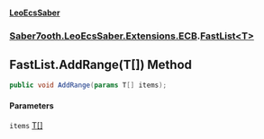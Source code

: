 #### [LeoEcsSaber](index.md 'index')
### [Saber7ooth.LeoEcsSaber.Extensions.ECB](Saber7ooth.LeoEcsSaber.Extensions.ECB.md 'Saber7ooth.LeoEcsSaber.Extensions.ECB').[FastList&lt;T&gt;](FastList_T_.md 'Saber7ooth.LeoEcsSaber.Extensions.ECB.FastList<T>')

## FastList<T>.AddRange(T[]) Method

```csharp
public void AddRange(params T[] items);
```
#### Parameters

<a name='Saber7ooth.LeoEcsSaber.Extensions.ECB.FastList_T_.AddRange(T[]).items'></a>

`items` [T](FastList_T_.md#Saber7ooth.LeoEcsSaber.Extensions.ECB.FastList_T_.T 'Saber7ooth.LeoEcsSaber.Extensions.ECB.FastList<T>.T')[[]](https://docs.microsoft.com/en-us/dotnet/api/System.Array 'System.Array')